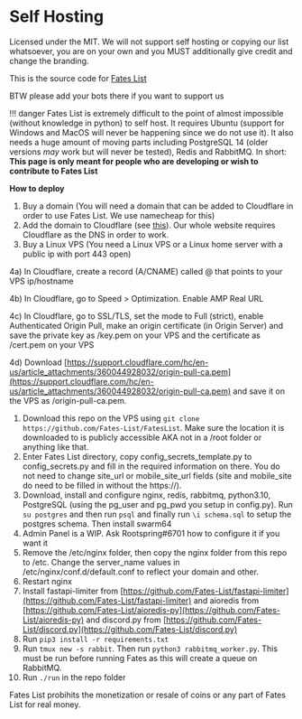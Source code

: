 # Self Hosting

Licensed under the MIT. We will not support self hosting or copying our list whatsoever, you are on your own and you MUST additionally give credit and change the branding.

This is the source code for [Fates List](https://fateslist.xyz/)

BTW please add your bots there if you want to support us

!!! danger
    Fates List is extremely difficult to the point of almost impossible (without knowledge in python) to self host. It requires Ubuntu (support for Windows and MacOS will never be happening since we do not use it). It also needs a huge amount of moving parts including PostgreSQL 14 (older versions *may* work but will never be tested), Redis and RabbitMQ. In short: **This page is only meant for people who are developing or wish to contribute to Fates List**

**How to deploy**

1. Buy a domain (You will need a domain that can be added to Cloudflare in order to use Fates List. We use namecheap for this)
2. Add the domain to Cloudflare (see [this](https://support.cloudflare.com/hc/en-us/articles/201720164-Creating-a-Cloudflare-account-and-adding-a-website)). Our whole website requires Cloudflare as the DNS in order to work.
3. Buy a Linux VPS (You need a Linux VPS or a Linux home server with a public ip with port 443 open)

4a) In Cloudflare, create a record (A/CNAME) called @ that points to your VPS ip/hostname

4b) In Cloudflare, go to Speed &gt; Optimization. Enable AMP Real URL

4c) In Cloudflare, go to SSL/TLS, set the mode to Full (strict), enable Authenticated Origin Pull, make an origin certificate (in Origin Server) and save the private key as /key.pem on your VPS and the certificate as /cert.pem on your VPS

4d) Download [https://support.cloudflare.com/hc/en-us/article_attachments/360044928032/origin-pull-ca.pem](https://support.cloudflare.com/hc/en-us/article_attachments/360044928032/origin-pull-ca.pem) and save it on the VPS as /origin-pull-ca.pem.

1. Download this repo on the VPS using `git clone https://github.com/Fates-List/FatesList`. Make sure the location it is downloaded to is publicly accessible AKA not in a /root folder or anything like that.
2. Enter Fates List directory, copy config_secrets_template.py to config_secrets.py and fill in the required information on there. You do not need to change site_url or mobile_site_url fields (site and mobile_site do need to be filled in without the https://). 
3. Download, install and configure nginx, redis, rabbitmq, python3.10, PostgreSQL (using the pg_user and pg_pwd you setup in config.py). Run `su postgres` and then run `psql` and finally run  `\i schema.sql` to setup the postgres schema. Then install swarm64
4. Admin Panel is a WIP. Ask Rootspring#6701 how to configure it if you want it
5. Remove the /etc/nginx folder, then copy the nginx folder from this repo to /etc. Change the server_name values in /etc/nginx/conf.d/default.conf to reflect your domain and other.
6. Restart nginx
7. Install fastapi-limiter from [https://github.com/Fates-List/fastapi-limiter](https://github.com/Fates-List/fastapi-limiter) and aioredis from [https://github.com/Fates-List/aioredis-py](https://github.com/Fates-List/aioredis-py) and discord.py from [https://github.com/Fates-List/discord.py](https://github.com/Fates-List/discord.py)
8. Run `pip3 install -r requirements.txt`
9. Run `tmux new -s rabbit`. Then run `python3 rabbitmq_worker.py`. This must be run before running Fates as this will create a queue on RabbitMQ.
10. Run `./run` in the repo folder


Fates List probihits the monetization or resale of coins or any part of Fates List for real money.
